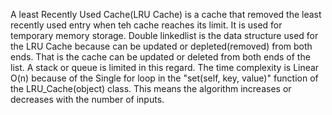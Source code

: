 A least Recently Used Cache(LRU Cache) is a cache that removed the least recently used entry when teh cache reaches its limit. It is used for   temporary memory storage.
Double linkedlist is the data structure used for the LRU Cache because can be updated or depleted(removed) from both ends. That is the cache can be updated or deleted from both ends of the list. A stack or queue is limited in this regard.
The time complexity is Linear O(n) because of the Single for loop in the "set(self, key, value)" function of the LRU_Cache(object) class. This means the algorithm increases or decreases with the number of inputs.